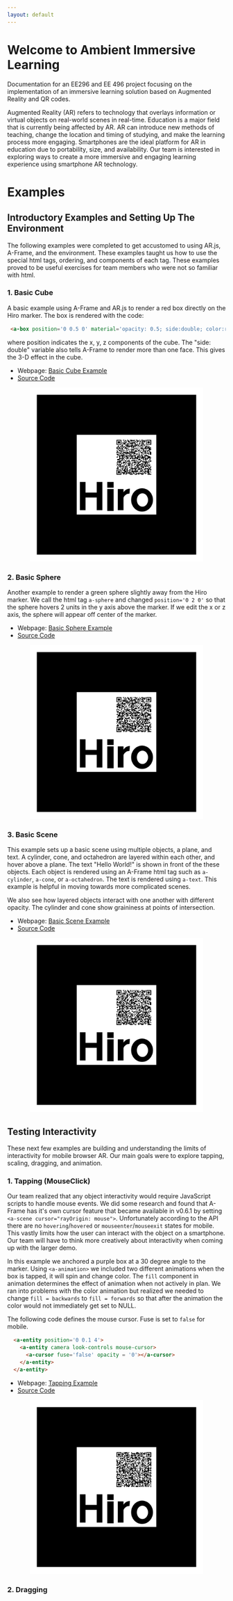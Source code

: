 ```yaml
---
layout: default
---
```


# Welcome to Ambient Immersive Learning

Documentation for an EE296 and EE 496 project focusing on the implementation of an immersive learning solution based on Augmented Reality and QR codes.

Augmented Reality (AR) refers to technology that overlays information or virtual objects on real-world scenes in real-time.  Education is a major field that is currently being affected by AR.  AR can introduce new methods of teaching, change the location and timing of studying, and make the learning process more engaging.  Smartphones are the ideal platform for AR in education due to portability, size, and availability.  Our team is interested in exploring ways to create a more immersive and engaging learning experience using smartphone AR technology.

# Examples

## Introductory Examples and Setting Up The Environment
The following examples were completed to get accustomed to using AR.js, A-Frame, and the environment.  These examples taught us how to use the special html tags, ordering, and components of each tag.  These examples proved to be useful exercises for team members who were not so familiar with html.

### 1. Basic Cube
A basic example using A-Frame and AR.js to render a red box directly on the Hiro marker.  The box is rendered with the code:

```html
 <a-box position='0 0.5 0' material='opacity: 0.5; side:double; color:red;'> </a-box>
```
where position indicates the x, y, z components of the cube.  The "side: double" variable also tells A-Frame to render more than one face.  This gives the 3-D effect in the cube. 

  *  Webpage: [Basic Cube Example](./aframe/examples/basic.html)
  *  [Source Code](https://github.com/ambientimmersivelearning/ARdemos/blob/master/aframe/examples/basic.html)
  <p align="center">
  <img src="./images/QR-basic.png" alt="QR-basic" height="400" width="400"/>
  </p>
  
### 2. Basic Sphere
Another example to render a green sphere slightly away from the Hiro marker. We call the html tag `a-sphere` and changed `position='0 2 0'` so that the sphere hovers 2 units in the y axis above the marker.  If we edit the x or z axis, the sphere will appear off center of the marker.

  *  Webpage: [Basic Sphere Example](./aframe/examples/sphere.html)
  *  [Source Code](https://github.com/ambientimmersivelearning/ARdemos/blob/master/aframe/examples/sphere.html)
   <p align="center">
  <img src="./images/QR-sphere.png" alt="QR-sphere" height="400" width="400"/>
</p>

### 3. Basic Scene
This example sets up a basic scene using multiple objects, a plane, and text.  A cylinder, cone, and octahedron are layered within each other, and hover above a plane.  The text "Hello World!" is shown in front of the these objects.  Each object is rendered using an A-Frame html tag such as `a-cylinder`, `a-cone`, or `a-octahedron`.  The text is rendered using `a-text`.  This example is helpful in moving towards more complicated scenes.

We also see how layered objects interact with one another with different opacity.  The cylinder and cone show graininess at points of intersection.

  *  Webpage: [Basic Scene Example](./aframe/examples/scene.html)
  *  [Source Code](https://github.com/ambientimmersivelearning/ARdemos/blob/master/aframe/examples/scene.html)
   <p align="center">
  <img src="./images/QR-scene.png" alt="QR-scene" height="400" width="400"/>
</p>

## Testing Interactivity
These next few examples are building and understanding the limits of interactivity for mobile browser AR.  Our main goals were to explore tapping, scaling, dragging, and animation.

### 1. Tapping (MouseClick)
Our team realized that any object interactivity would require JavaScript scripts to handle mouse events.  We did some research and found that A-Frame has it's own cursor feature that became available in v0.6.1 by setting `<a-scene cursor="rayOrigin: mouse">`.  Unfortunately according to the API there are no `hovering`/`hovered` or `mouseenter`/`mouseexit` states for mobile.  This vastly limits how the user can interact with the object on a smartphone.  Our team will have to think more creatively about interactivity when coming up with the larger demo.

In this example we anchored a purple box at a 30 degree angle to the marker.  Using `<a-animation>` we included two different animations when the box is tapped, it will spin and change color.  The `fill` component in animation determines the effect of animation when not actively in plan.  We ran into problems with the color animation but realized we needed to change `fill = backwards` to `fill = forwards` so that after the animation the color would not immediately get set to NULL.  

The following code defines the mouse cursor.  Fuse is set to `false` for mobile.
```html
  <a-entity position='0 0.1 4'>
    <a-entity camera look-controls mouse-cursor>
      <a-cursor fuse='false' opacity = '0'></a-cursor>
    </a-entity>
  </a-entity>
```

  *  Webpage: [Tapping Example](./aframe/examples/tapping.html)
  *  [Source Code](https://github.com/ambientimmersivelearning/ARdemos/blob/tapping-optimization/aframe/examples/tapping.html)
   <p align="center">
  <img src="./images/QR-tapping.png" alt="QR-tapping" height="400" width="400"/>
</p>

### 2. Dragging